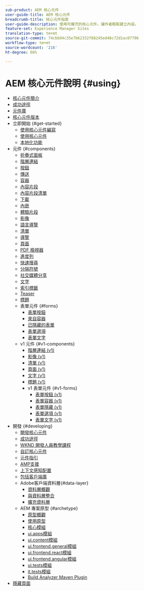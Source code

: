 ```yaml
---
sub-product: AEM 核心元件
user-guide-title: AEM 核心元件
breadcrumb-title: 核心元件指南
user-guide-description: 使用可擴充的核心元件，讓作者輕鬆建立內容。
feature-set: Experience Manager Sites
translation-type: tm+mt
source-git-commit: 74cbb94c35e7b62332f88245ed48c72d1ac07796
workflow-type: tm+mt
source-wordcount: '216'
ht-degree: 66%

---
```



# AEM 核心元件說明 {#using}

+ [核心元件簡介](introduction.md)
+ [成功途徑](developing/success.md)
+ [元件庫](https://adobe.com/go/aem_cmp_library)
+ [核心元件版本](versions.md)
+ 立即開始 {#get-started}
   + [使用核心元件編寫](get-started/authoring.md)
   + [使用核心元件](get-started/using.md)
   + [本地化功能](get-started/localization.md)
+ 元件 {#components}
   + [折疊式面板](components/accordion.md)
   + [階層連結](components/breadcrumb.md)
   + [按鈕](components/button.md)
   + [傳送](components/carousel.md)
   + [容器](components/container.md)
   + [內容片段](components/content-fragment-component.md)
   + [內容片段清單](components/content-fragment-list.md)
   + [下載](components/download.md)
   + [內嵌](components/embed.md)
   + [體驗片段](components/experience-fragment.md)
   + [影像](components/image.md)
   + [語言導覽](components/language-navigation.md)
   + [清單](components/list.md)
   + [導覽](components/navigation.md)
   + [頁面](components/page.md)
   + [PDF 檢視器](components/pdf-viewer.md)
   + [進度列](components/progress-bar.md)
   + [快速搜尋](components/quick-search.md)
   + [分隔符號](components/separator.md)
   + [社交媒體分享](components/sharing.md)
   + [文字](components/text.md)
   + [索引標籤](components/tabs.md)
   + [Teaser](components/teaser.md)
   + [標題](components/title.md)
   + 表單元件 {#forms}
      + [表單按鈕](components/forms/form-button.md)
      + [來自容器](components/forms/form-container.md)
      + [已隱藏的表單](components/forms/form-hidden.md)
      + [表單選項](components/forms/form-options.md)
      + [表單文字](components/forms/form-text.md)
   + v1 元件 {#v1-components}
      + [階層連結 (v1)](components/v1/breadcrumb-v1.md)
      + [影像 (v1)](components/v1/image-v1.md)
      + [清單 (v1)](components/v1/list-v1.md)
      + [頁面 (v1)](components/v1/page-v1.md)
      + [文字 (v1)](components/v1/text-v1.md)
      + [標題 (v1)](components/v1/title-v1.md)
      + v1 表單元件 {#v1-forms}
         + [表單按鈕 (v1)](components/v1/form-button-v1.md)
         + [表單容器 (v1)](components/v1/form-container-v1.md)
         + [表單隱藏 (v1)](components/v1/form-hidden-v1.md)
         + [表單選項 (v1)](components/v1/form-options-v1.md)
         + [表單文字 (v1)](components/v1/form-text-v1.md)
+ 開發 {#developing}
   + [開發核心元件](developing/overview.md)
   + [成功途徑](https://experienceleague.adobe.com/docs/experience-manager-core-components/using/success.html)
   + [WKND 開發人員教學課程](https://docs.adobe.com/content/help/zh-Hant/experience-manager-learn/getting-started-wknd-tutorial-develop/overview.html)
   + [自訂核心元件](developing/customizing.md)
   + [元件指引](developing/guidelines.md)
   + [AMP支援](developing/amp.md)
   + [上下文感知配置](developing/context-aware-configs.md)
   + [包括客戶端庫](developing/including-clientlibs.md)
   + Adobe客戶端資料層{#data-layer}
      + [資料層概觀](developing/data-layer/overview.md)
      + [與資料層整合](developing/data-layer/integrations.md)
      + [擴充資料層](developing/data-layer/extending.md)
   + AEM 專案原型 {#archetype}
      + [原型概觀](developing/archetype/overview.md)
      + [使用原型](developing/archetype/using.md)
      + [核心模組](developing/archetype/core.md)
      + [ui.apps模組](developing/archetype/uiapps.md)
      + [ui.content模組](developing/archetype/uicontent.md)
      + [ui.frontend.general模組](developing/archetype/uifrontend.md)
      + [ui.frontend.react模組](developing/archetype/uifrontend-react.md)
      + [ui.frontend.angular模組](developing/archetype/uifrontend-angular.md)
      + [ui.tests模組](developing/archetype/uitests.md)
      + [it.tests模組](developing/archetype/ittests.md)
      + [Build Analyzer Maven Plugin](developing/archetype/build-analyzer-maven-plugin.md)
+ [隱藏頁面](hidden.md)
